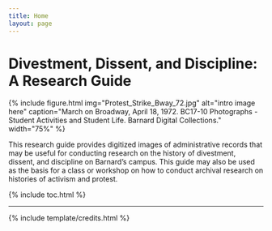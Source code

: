 ```yaml
---
title: Home
layout: page
---
```


# Divestment, Dissent, and Discipline: A Research Guide

{% include figure.html img="Protest_Strike_Bway_72.jpg" alt="intro image here" caption="March on Broadway, April 18, 1972. BC17-10 Photographs - Student Activities and Student Life. Barnard Digital Collections." width="75%" %}

This research guide provides digitized images of administrative records that may be useful for conducting research on the history of divestment, dissent, and discipline on Barnard’s campus. This guide may also be used as the basis for a class or workshop on how to conduct archival research on histories of activism and protest.

{% include toc.html %}

------

{% include template/credits.html %}
